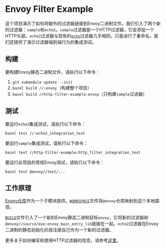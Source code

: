 # Envoy Filter Example

这个项目演示了如何将额外的过滤器链接到Envoy二进制文件。我们引入了两个新的过滤器：`sample`和`echo2`。`sample`过滤器是一个HTTP过滤器，它会添加一个HTTP头部。`echo2`过滤器与现有的[`echo`](https://github.com/envoyproxy/envoy/blob/master/source/extensions/filters/network/echo/echo.h)过滤器几乎相同，只是进行了重命名。我们还提供了演示过滤器端到端行为的集成测试。

## 构建

要构建Envoy静态二进制文件，请执行以下命令：

1. `git submodule update --init`
2. `bazel build //:envoy`（构建整个项目）
3. `bazel build //http-filter-example:envoy`（只构建`sample`过滤器）

## 测试

要运行`echo2`集成测试，请执行以下命令：

`bazel test //:echo2_integration_test`

要运行`sample`集成测试，请执行以下命令：

`bazel test //http-filter-example:http_filter_integration_test`

要运行此项目的常规Envoy测试，请执行以下命令：

`bazel test @envoy//test/...`

## 工作原理

[Envoy仓库](https://github.com/envoyproxy/envoy/)作为一个子模块提供。[`WORKSPACE`](WORKSPACE)文件将`@envoy`仓库映射到这个本地路径。

[`BUILD`](BUILD)文件引入了一个新的Envoy静态二进制目标`envoy`，它将新的过滤器和`@envoy//source/exe:envoy_main_entry_lib`链接在一起。`echo2`过滤器在Envoy二进制的静态初始化阶段注册自己作为一个新的过滤器。

更多关于如何编写和使用HTTP过滤器的信息，请参考[这里](http-filter-example)。
